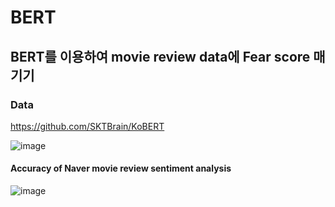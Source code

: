 # BERT

## BERT를 이용하여 movie review data에 Fear score 매기기

### Data

https://github.com/SKTBrain/KoBERT


![image](https://user-images.githubusercontent.com/53829167/103154463-b466a300-47da-11eb-96a2-5fa2bf7bcb39.png)


#### Accuracy of Naver movie review sentiment analysis

![image](https://user-images.githubusercontent.com/53829167/103154466-bc264780-47da-11eb-89ad-a8580db7a05e.png)
